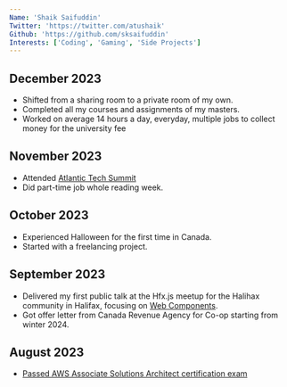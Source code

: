 ```yaml
---
Name: 'Shaik Saifuddin'
Twitter: 'https://twitter.com/atushaik'
Github: 'https://github.com/sksaifuddin'
Interests: ['Coding', 'Gaming', 'Side Projects']
---
```


## December 2023
- Shifted from a sharing room to a private room of my own.
- Completed all my courses and assignments of my masters.
- Worked on average 14 hours a day, everyday, multiple jobs to collect money for the university fee

## November 2023
- Attended [Atlantic Tech Summit](https://www.atlantictechsummit.com/)
- Did part-time job whole reading week. 

## October 2023
- Experienced Halloween for the first time in Canada.
- Started with a freelancing project.

## September 2023
- Delivered my first public talk at the Hfx.js meetup for the Halihax community in Halifax, focusing on [Web Components](https://docs.google.com/presentation/d/1A0D5JLVM5MxANrsCPuiBGa5DTiqNfpA7DEZ0tE7Bm9Q/edit?usp=sharing).
- Got offer letter from Canada Revenue Agency for Co-op starting from winter 2024.

## August 2023
- [Passed AWS Associate Solutions Architect certification exam](https://www.credly.com/badges/cd86c6f3-bc23-46bb-8788-70332fab6b13/public_url)  

